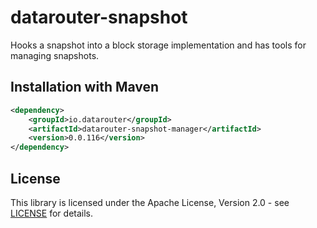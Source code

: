 # datarouter-snapshot

Hooks a snapshot into a block storage implementation and has tools for managing snapshots.

## Installation with Maven

```xml
<dependency>
	<groupId>io.datarouter</groupId>
	<artifactId>datarouter-snapshot-manager</artifactId>
	<version>0.0.116</version>
</dependency>
```

## License

This library is licensed under the Apache License, Version 2.0 - see [LICENSE](../LICENSE) for details.
